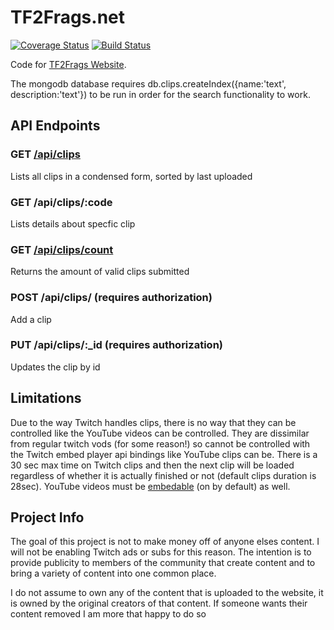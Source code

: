 # TF2Frags.net

[![Coverage Status](https://coveralls.io/repos/github/IAmThermite/TF2Frags.net/badge.svg?branch=master)](https://coveralls.io/github/IAmThermite/TF2Frags.net?branch=master)
[![Build Status](https://travis-ci.org/IAmThermite/TF2Frags.net.svg?branch=master)](https://travis-ci.org/IAmThermite/TF2Frags.net)

Code for [TF2Frags Website](https://tf2frags.net).

The mongodb database requires db.clips.createIndex({name:'text', description:'text'}) to be run in order for the search functionality to work.

## API Endpoints

### GET [/api/clips](https://tf2frags.net/api/clips)

Lists all clips in a condensed form, sorted by last uploaded

### GET /api/clips/:code

Lists details about specfic clip

### GET [/api/clips/count](https://tf2frags.net/api/clips/count)

Returns the amount of valid clips submitted

### POST /api/clips/ (requires authorization)

Add a clip

### PUT /api/clips/:\_id (requires authorization)

Updates the clip by id


## Limitations

Due to the way Twitch handles clips, there is no way that they can be controlled like the YouTube videos can be controlled. They are dissimilar from regular twitch vods (for some reason!) so cannot be controlled with the Twitch embed player api bindings like YouTube clips can be. There is a 30 sec max time on Twitch clips and then the next clip will be loaded regardless of whether it is actually finished or not (default clips duration is 28sec). YouTube videos must be [embedable](https://support.google.com/youtube/answer/171780?hl=en) (on by default) as well.

## Project Info

The goal of this project is not to make money off of anyone elses content. I will not be enabling Twitch ads or subs for this reason. The intention is to provide publicity to members of the community that create content and to bring a variety of content into one common place.

I do not assume to own any of the content that is uploaded to the website, it is owned by the original creators of that content. If someone wants their content removed I am more that happy to do so